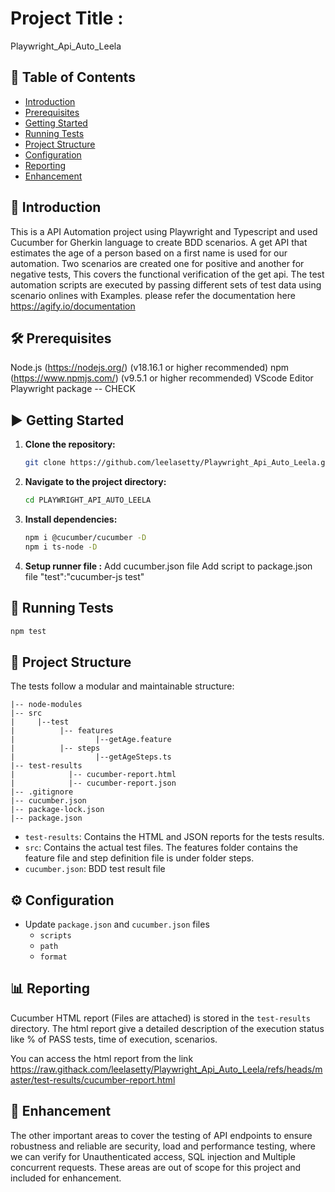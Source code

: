 
# Project Title : 
Playwright_Api_Auto_Leela

## 📑 Table of Contents
- [Introduction](#introduction)
- [Prerequisites](#prerequisites)
- [Getting Started](#getting-started)
- [Running Tests](#running-tests)
- [Project Structure](#project-structure)
- [Configuration](#configuration)
- [Reporting](#reporting)
- [Enhancement](#enhancement)

## 📖 Introduction
This is a API Automation project using Playwright and Typescript and used Cucumber for Gherkin language to create BDD scenarios. A get API that estimates the age of a person based on a first name is used for our automation.
Two scenarios are created one for positive and another for negative tests, This covers the functional  verification of the get api. The test automation scripts are executed by passing different sets of test data using scenario onlines with Examples.
please refer the documentation here https://agify.io/documentation

## 🛠️ Prerequisites
Node.js (https://nodejs.org/) (v18.16.1 or higher recommended)
npm (https://www.npmjs.com/) (v9.5.1 or higher recommended)
VScode Editor
Playwright package  -- CHECK

## ▶️ Getting Started

1. **Clone the repository:**

   ```bash
   git clone https://github.com/leelasetty/Playwright_Api_Auto_Leela.git
   ```

2. **Navigate to the project directory:**

   ```bash
   cd PLAYWRIGHT_API_AUTO_LEELA
   ```

3. **Install dependencies:**

   ```bash
   npm i @cucumber/cucumber -D
   npm i ts-node -D
   ```

4. **Setup runner file :**
    Add cucumber.json file
    Add script to package.json file  "test":"cucumber-js test"

## 🚀 Running Tests

  ```bash
  npm test
  ```

## 📁 Project Structure

The tests follow a modular and maintainable structure:

```
|-- node-modules
|-- src
|     |--test
|          |-- features
|                  |--getAge.feature
|          |-- steps
|                  |--getAgeSteps.ts      
|-- test-results
|            |-- cucumber-report.html
|            |-- cucumber-report.json
|-- .gitignore
|-- cucumber.json
|-- package-lock.json
|-- package.json

```

- `test-results`: Contains the HTML and JSON reports for the tests results.
- `src`: Contains the actual test files. The features folder contains the feature file and step definition file is under folder steps. 
- `cucumber.json`: BDD test result file

## ⚙️ Configuration

- Update `package.json` and `cucumber.json` files
  - `scripts`
  - `path`
  - `format`
 

## 📊 Reporting

Cucumber HTML report (Files are attached) is stored in the `test-results` directory. The html report give a detailed description of the execution status like % of PASS tests, time of execution, scenarios. 

You can access the html report from the link
https://raw.githack.com/leelasetty/Playwright_Api_Auto_Leela/refs/heads/master/test-results/cucumber-report.html

## 🔭 Enhancement
The other important areas to cover the testing of API endpoints to ensure robustness and reliable are security, load and performance testing, where we can verify for Unauthenticated access, SQL injection and Multiple concurrent requests. 
These areas are out of scope for this project and included for enhancement. 
